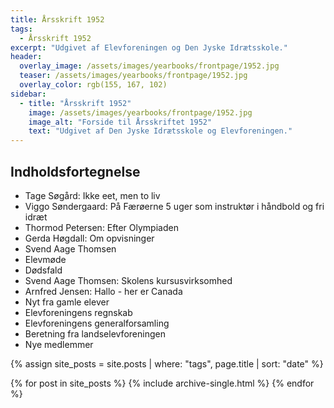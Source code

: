 ```yaml
---
title: Årsskrift 1952
tags:
  - Årsskrift 1952
excerpt: "Udgivet af Elevforeningen og Den Jyske Idrætsskole."
header:
  overlay_image: /assets/images/yearbooks/frontpage/1952.jpg
  teaser: /assets/images/yearbooks/frontpage/1952.jpg
  overlay_color: rgb(155, 167, 102)
sidebar:
  - title: "Årsskrift 1952"
    image: /assets/images/yearbooks/frontpage/1952.jpg
    image_alt: "Forside til Årsskriftet 1952"
    text: "Udgivet af Den Jyske Idrætsskole og Elevforeningen."
---
```


## Indholdsfortegnelse

- Tage Søgård: Ikke eet, men to liv
- Viggo Søndergaard: På Færøerne 5 uger som instruktør i håndbold og fri idræt
- Thormod Petersen: Efter Olympiaden 
- Gerda Høgdall: Om opvisninger
- Svend Aage Thomsen
- Elevmøde
- Dødsfald
- Svend Aage Thomsen: Skolens kursusvirksomhed
- Arnfred Jensen: Hallo - her er Canada
- Nyt fra gamle elever
- Elevforeningens regnskab
- Elevforeningens generalforsamling
- Beretning fra landselevforeningen
- Nye medlemmer

{% assign site_posts = site.posts | where: "tags", page.title | sort: "date" %}

<div class="grid__wrapper">
  {% for post in site_posts %}
    {% include archive-single.html %}
  {% endfor %}
</div>

